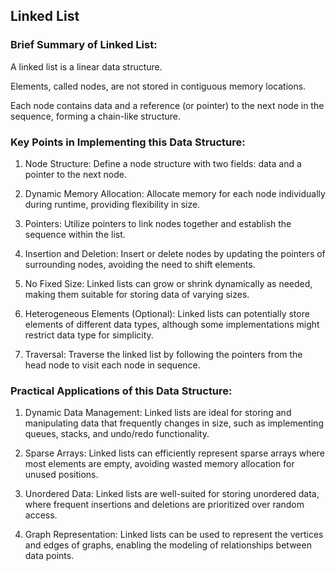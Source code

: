 ## Linked List

### Brief Summary of Linked List:
A linked list is a linear data structure.

Elements, called nodes, are not stored in contiguous memory locations.

Each node contains data and a reference (or pointer) to the next node in the sequence, forming a chain-like structure.

### Key Points in Implementing this Data Structure:
1. Node Structure: Define a node structure with two fields: data and a pointer to the next node.

2. Dynamic Memory Allocation: Allocate memory for each node individually during runtime, providing flexibility in size.

3. Pointers: Utilize pointers to link nodes together and establish the sequence within the list.

4. Insertion and Deletion: Insert or delete nodes by updating the pointers of surrounding nodes, avoiding the need to shift elements.

5. No Fixed Size: Linked lists can grow or shrink dynamically as needed, making them suitable for storing data of varying sizes.

6. Heterogeneous Elements (Optional): Linked lists can potentially store elements of different data types, although some implementations might restrict data type for simplicity.

7. Traversal: Traverse the linked list by following the pointers from the head node to visit each node in sequence.


### Practical Applications of this Data Structure:
1. Dynamic Data Management: Linked lists are ideal for storing and manipulating data that frequently changes in size, such as implementing queues, stacks, and undo/redo functionality.

2. Sparse Arrays: Linked lists can efficiently represent sparse arrays where most elements are empty, avoiding wasted memory allocation for unused positions.

3. Unordered Data: Linked lists are well-suited for storing unordered data, where frequent insertions and deletions are prioritized over random access.

4. Graph Representation: Linked lists can be used to represent the vertices and edges of graphs, enabling the modeling of relationships between data points.
